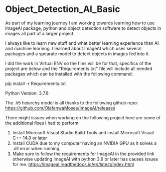 # Object_Detection_AI_Basic
As part of my learning journey I am working towards learning how to use ImageAI package, python and object detection software to detect objects in images all part of a larger project.

I always like to learn new stuff and what better learning experience than AI and machine learning. I learned about ImageAI which uses several packages and a spearate model to detect objects in images fed into it.

I did the work in Virtual ENV so the files will be for that, specifics of the project are below and the "Requirements.txt" file will include all needed packages which can be installed with the following command: 

pip install -r Requirements.txt

Python Version: 3.7.6

The .h5 heiarchy model is all thanks to the following github repo: https://github.com/OlafenwaMoses/ImageAI/releases

There might issues when working on the following project here are some of the additional fixes I had to perform

1. Install Microsoft Visual Studio Build Tools and install Microsoft Visual C++ 14.0 or later
2. Install CUDA due to my computer having an NVIDIA GPU as it solves a .dll error when running
3. Make sure to follow the requirements for ImageAI in the provided link otherwise updating ImageAI with python 3.9 or later has causes issues for me.
    https://imageai.readthedocs.io/en/latest/index.html
